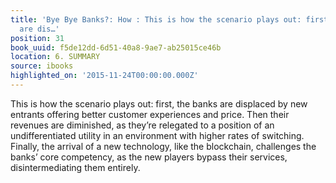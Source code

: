 ```yaml
---
title: 'Bye Bye Banks?: How : This is how the scenario plays out: first, the banks
  are dis…'
position: 31
book_uuid: f5de12dd-6d51-40a8-9ae7-ab25015ce46b
location: 6. SUMMARY
source: ibooks
highlighted_on: '2015-11-24T00:00:00.000Z'
---
```


This is how the scenario plays out: first, the banks are displaced by new entrants offering better customer experiences and price. Then their revenues are diminished, as they’re relegated to a position of an undifferentiated utility in an environment with higher rates of switching. Finally, the arrival of a new technology, like the blockchain, challenges the banks’ core competency, as the new players bypass their services, disintermediating them entirely.